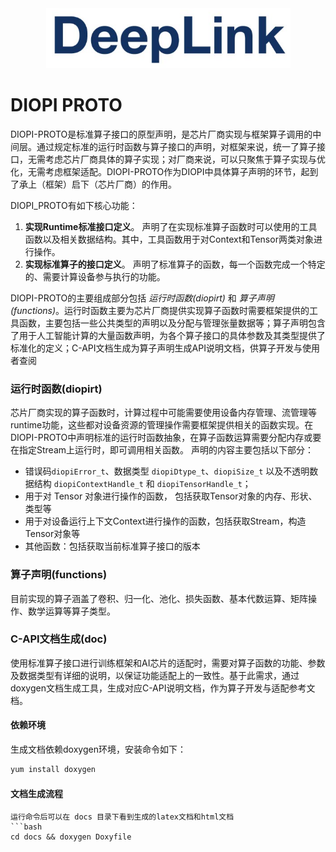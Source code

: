 <div align=center>
<img src="../img/deepLink_logo.png">
</div>

# DIOPI PROTO

 DIOPI-PROTO是标准算子接口的原型声明，是芯片厂商实现与框架算子调用的中间层。通过规定标准的运行时函数与算子接口的声明，对框架来说，统一了算子接口，无需考虑芯片厂商具体的算子实现；对厂商来说，可以只聚焦于算子实现与优化，无需考虑框架适配。DIOPI-PROTO作为DIOPI中具体算子声明的环节，起到了承上（框架）启下（芯片厂商）的作用。

 DIOPI_PROTO有如下核心功能：
 1. **实现Runtime标准接口定义**。
 声明了在实现标准算子函数时可以使用的工具函数以及相关数据结构。其中，工具函数用于对Context和Tensor两类对象进行操作。
 2. **实现标准算子的接口定义**。
 声明了标准算子的函数，每一个函数完成一个特定的、需要计算设备参与执行的功能。


DIOPI-PROTO的主要组成部分包括 _运行时函数(diopirt)_ 和 _算子声明(functions)_。运行时函数主要为芯片厂商提供实现算子函数时需要框架提供的工具函数，主要包括一些公共类型的声明以及分配与管理张量数据等；算子声明包含了用于人工智能计算的大量函数声明，为各个算子接口的具体参数及其类型提供了标准化的定义；C-API文档生成为算子声明生成API说明文档，供算子开发与使用者查阅

### 运行时函数(diopirt)
芯片厂商实现的算子函数时，计算过程中可能需要使用设备内存管理、流管理等runtime功能，这些都对设备资源的管理操作需要框架提供相关的函数实现。在DIOPI-PROTO中声明标准的运行时函数抽象，在算子函数运算需要分配内存或要在指定Stream上运行时，即可调用相关函数。
声明的内容主要包括以下部分：
-   错误码```diopiError_t```、数据类型 ```diopiDtype_t```、```diopiSize_t``` 以及不透明数据结构 ```diopiContextHandle_t``` 和 ```diopiTensorHandle_t```；
-   用于对 Tensor 对象进行操作的函数， 包括获取Tensor对象的内存、形状、类型等
-   用于对设备运行上下文Context进行操作的函数，包括获取Stream，构造Tensor对象等
-   其他函数：包括获取当前标准算子接口的版本

### 算子声明(functions)
目前实现的算子涵盖了卷积、归一化、池化、损失函数、基本代数运算、矩阵操作、数学运算等算子类型。

### C-API文档生成(doc)
使用标准算子接口进行训练框架和AI芯片的适配时，需要对算子函数的功能、参数及数据类型有详细的说明，以保证功能适配上的一致性。基于此需求，通过doxygen文档生成工具，生成对应C-API说明文档，作为算子开发与适配参考文档。

#### 依赖环境
生成文档依赖doxygen环境，安装命令如下：
```bash
yum install doxygen
```

#### **文档生成流程**
```
运行命令后可以在 docs 目录下看到生成的latex文档和html文档
```bash
cd docs && doxygen Doxyfile
```
